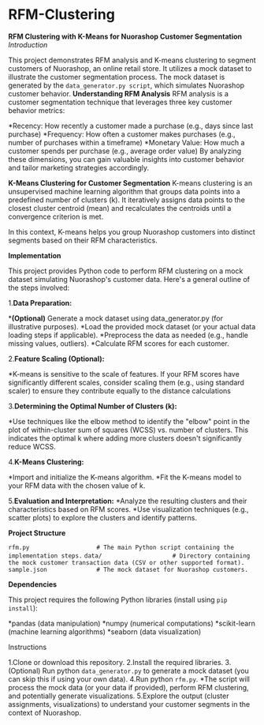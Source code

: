 # RFM-Clustering

**RFM Clustering with K-Means for Nuorashop Customer Segmentation**
*Introduction*

This project demonstrates RFM analysis and K-means clustering to segment customers of Nuorashop, an online retail store. It utilizes a mock dataset to illustrate the customer segmentation process. The mock dataset is generated by the ```data_generator.py script```, which simulates Nuorashop customer behavior.
**Understanding RFM Analysis**
RFM analysis is a customer segmentation technique that leverages three key customer behavior metrics:

  *Recency: How recently a customer made a purchase (e.g., days since last purchase)
  *Frequency: How often a customer makes purchases (e.g., number of purchases within a timeframe)
  *Monetary Value: How much a customer spends per purchase (e.g., average order value)
By analyzing these dimensions, you can gain valuable insights into customer behavior and tailor marketing strategies accordingly.

**K-Means Clustering for Customer Segmentation**
K-means clustering is an unsupervised machine learning algorithm that groups data points into a predefined number of clusters (k). It iteratively assigns data points to the closest cluster centroid (mean) and recalculates the centroids until a convergence criterion is met.

In this context, K-means helps you group Nuorashop customers into distinct segments based on their RFM characteristics.

**Implementation**

This project provides Python code to perform RFM clustering on a mock dataset simulating Nuorashop's customer data. Here's a general outline of the steps involved:

1.**Data Preparation:**

  ***(Optional)** Generate a mock dataset using data_generator.py (for illustrative purposes).
  *Load the provided mock dataset (or your actual data loading steps if applicable).
  *Preprocess the data as needed (e.g., handle missing values, outliers).
  *Calculate RFM scores for each customer.
  
2.**Feature Scaling (Optional):**

*K-means is sensitive to the scale of features. If your RFM scores have significantly different scales, consider scaling them (e.g., using standard scaler) to ensure they contribute equally to the distance calculations

3.**Determining the Optimal Number of Clusters (k):**

*Use techniques like the elbow method to identify the "elbow" point in the plot of within-cluster sum of squares (WCSS) vs. number of clusters. This indicates the optimal k where adding more clusters doesn't significantly reduce WCSS.

4.**K-Means Clustering:**

*Import and initialize the K-means algorithm.
*Fit the K-means model to your RFM data with the chosen value of k.

5.**Evaluation and Interpretation:**
*Analyze the resulting clusters and their characteristics based on RFM scores.
*Use visualization techniques (e.g., scatter plots) to explore the clusters and identify patterns.

**Project Structure**

```rfm.py                   # The main Python script containing the implementation steps.```
```data/                    # Directory containing the mock customer transaction data (CSV or other supported format).```
```sample.json              # The mock dataset for Nuorashop customers.```

**Dependencies**

This project requires the following Python libraries (install using ```pip install```):

*pandas (data manipulation)
*numpy (numerical computations)
*scikit-learn (machine learning algorithms)
*seaborn (data visualization)

Instructions

1.Clone or download this repository.
2.Install the required libraries.
3.(Optional) Run python ```data_generator.py``` to generate a mock dataset (you can skip this if using your own data).
4.Run python ```rfm.py```.
*The script will process the mock data (or your data if provided), perform RFM clustering, and potentially generate visualizations.
5.Explore the output (cluster assignments, visualizations) to understand your customer segments in the context of Nuorashop.
